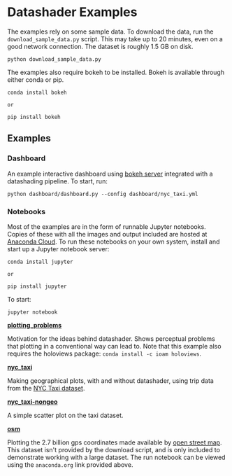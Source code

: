 # Datashader Examples

The examples rely on some sample data. To download the data, run the
`download_sample_data.py` script. This may take up to 20 minutes, even on a
good network connection. The dataset is roughly 1.5 GB on disk.

```
python download_sample_data.py
```

The examples also require bokeh to be installed. Bokeh is available through
either conda or pip.

```
conda install bokeh

or

pip install bokeh
```

## Examples

### Dashboard

An example interactive dashboard using [bokeh
server](http://bokeh.pydata.org/en/latest/docs/user_guide/server.html)
integrated with a datashading pipeline. To start, run:

```
python dashboard/dashboard.py --config dashboard/nyc_taxi.yml
```

### Notebooks

Most of the examples are in the form of runnable Jupyter notebooks. Copies of
these with all the images and output included are hosted at [Anaconda
Cloud](https://anaconda.org/jbednar/notebooks). To run these notebooks on your
own system, install and start up a Jupyter notebook server:

```
conda install jupyter

or

pip install jupyter
```

To start:

```
jupyter notebook
```

**[plotting_problems](https://anaconda.org/jbednar/plotting_problems/notebook)**

Motivation for the ideas behind datashader. Shows perceptual problems that
plotting in a conventional way can lead to. Note that this example also
requires the holoviews package: `conda install -c ioam holoviews`.

**[nyc_taxi](https://anaconda.org/jbednar/nyc_taxi/notebook)**

Making geographical plots, with and without datashader, using trip data from
the [NYC Taxi dataset](http://www.nyc.gov/html/tlc/html/about/trip_record_data.shtml).

**[nyc_taxi-nongeo](https://anaconda.org/jbednar/nyc_taxi-nongeo/notebook)**

A simple scatter plot on the taxi dataset.

**[osm](https://anaconda.org/jbednar/osm/notebook)**

Plotting the 2.7 billion gps coordinates made available by [open street
map](https://blog.openstreetmap.org/2012/04/01/bulk-gps-point-data/). This
dataset isn't provided by the download script, and is only included to
demonstrate working with a large dataset. The run notebook can be viewed using
the `anaconda.org` link provided above.
